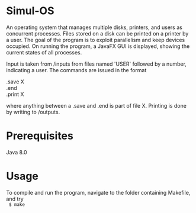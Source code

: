 # Simul-OS
An operating system that manages multiple disks, printers, and users as concurrent processes. Files stored on a disk can be printed on a printer by a user. The goal of the program is to exploit parallelism and keep devices occupied. On running the program, a JavaFX GUI is displayed, showing the current states of all processes.

Input is taken from /inputs from files named 'USER' followed by a number, indicating a user. The commands are issued in the format

.save X  
.end  
.print X  

where anything between a .save and .end is part of file X. Printing is done by writing to /outputs.

# Prerequisites
Java 8.0

# Usage
To compile and run the program, navigate to the folder containing Makefile, and try  
<code> $ make </code>

